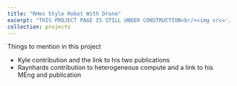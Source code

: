 ```yaml
---
title: "RHex Style Robot With Drone"
excerpt: "THIS PROJECT PAGE IS STILL UNDER CONSTRUCTION<br/><img src='/images/RHex.jpg' width='400'>"
collection: projects
---
```


Things to mention in this project 

- Kyle contribution and the link to his two publications
- Raynhards contribution to heterogeneous compute and a link to his MEng and publication 
